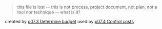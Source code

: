 > this file is lost -- this is not process, project document, not plan, not a tool nor technique -- what is it?

created by [p07.3 Determine budget](../Processes/p07.3%20Determine%20budget.md)
used by [p07.4 Control costs](../Processes/p07.4%20Control%20costs.md)

